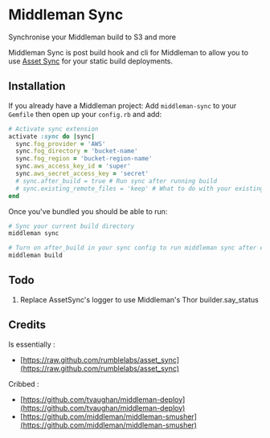# Middleman Sync

Synchronise your Middleman build to S3 and more

Middleman Sync is post build hook and cli for Middleman to allow you to use [Asset Sync](https://raw.github.com/rumblelabs/asset_sync) for your static build deployments.

## Installation

If you already have a Middleman project:
Add `middleman-sync` to your `Gemfile` then open up your `config.rb` and add:

``` ruby
# Activate sync extension
activate :sync do |sync|
  sync.fog_provider = 'AWS'
  sync.fog_directory = 'bucket-name'
  sync.fog_region = 'bucket-region-name'
  sync.aws_access_key_id = 'super'
  sync.aws_secret_access_key = 'secret'
  # sync.after_build = true # Run sync after running build
  # sync.existing_remote_files = 'keep' # What to do with your existing remote files? (keep or delete)
end
```

Once you've bundled you should be able to run:

``` ruby
# Sync your current build directory
middleman sync

# Turn on after_build in your sync config to run middleman sync after each build
middleman build
```

## Todo

1. Replace AssetSync's logger to use Middleman's Thor builder.say_status

## Credits

Is essentially :

 - [https://raw.github.com/rumblelabs/asset_sync](https://raw.github.com/rumblelabs/asset_sync)

Cribbed :

- [https://github.com/tvaughan/middleman-deploy](https://github.com/tvaughan/middleman-deploy)
- [https://github.com/middleman/middleman-smusher](https://github.com/middleman/middleman-smusher)